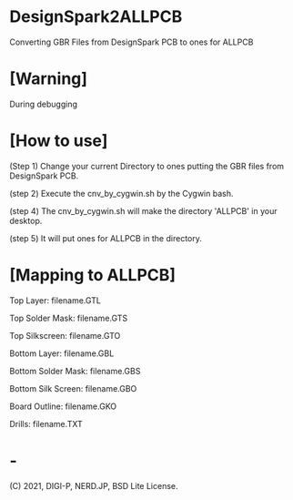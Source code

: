 # DesignSpark2ALLPCB
Converting GBR Files from DesignSpark PCB to ones for ALLPCB


# [Warning] 

During debugging


# [How to use]

(Step 1) Change your current Directory to ones putting the GBR files from DesignSpark PCB.

(step 2) Execute the cnv_by_cygwin.sh by the Cygwin bash.

(step 4) The cnv_by_cygwin.sh will make the directory 'ALLPCB' in your desktop.

(step 5) It will put ones for ALLPCB in the directory.



# [Mapping to ALLPCB]

Top Layer: filename.GTL

Top Solder Mask: filename.GTS

Top Silkscreen: filename.GTO

Bottom Layer: filename.GBL

Bottom Solder Mask: filename.GBS

Bottom Silk Screen: filename.GBO

Board Outline: filename.GKO

Drills: filename.TXT


# -
(C) 2021, DIGI-P, NERD.JP, BSD Lite License.
